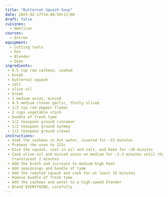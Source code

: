 ```yaml
---
title: "Butternut Squash Soup"
date: 2025-02-17T14:48:59+13:00
draft: false
cuisines:
  - American
courses:
  - Entree
equipment:
  - Cutting tools
  - Pot
  - Blender
  - Oven
ingredients:
 - 0.5 cup raw cashews, soaked
 - break
 - butternut squash
 - salt
 - olive oil
 - break
 - 1 medium onion, minced
 - 4-5 medium cloves garlic, thinly sliced
 - 1/2 tsp red pepper flakes
 - 2 cups vegetable stock
 - bundle of fresh tyme
 - 1/2 teaspoon ground cinnamon
 - 1/2 teaspoon ground nutmeg
 - 1/2 teaspoon ground cloves
instructions:
 - Soak the cashews in hot water, covered for ~15 minutes
 - Preheat the oven to 215c
 - Dice the squash, coat in oil and salt, and bake for ~30 minutes
 - Cook olive oil and minced onion on medium for ~2-3 minutes until the onion is
   translucent 2 minutes
 - Add the broth and increase to medium-high heat
 - Add seasonings and bundle of tyme
 - Add the roasted squash and cook for at least 15 minutes
 - Remove bundle of fresh tyme
 - Add the cashews and water to a high-speed blender
 - Blend EVERYTHING, carefully
---
```

